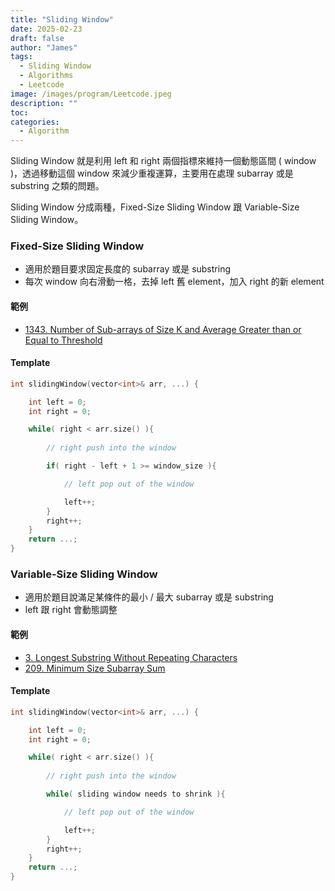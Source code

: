 ```yaml
---
title: "Sliding Window"
date: 2025-02-23
draft: false
author: "James"
tags:
  - Sliding Window
  - Algorithms
  - Leetcode
image: /images/program/Leetcode.jpeg
description: ""
toc: 
categories:
  - Algorithm
---
```


Sliding Window 就是利用 left 和 right 兩個指標來維持一個動態區間 ( window )，透過移動這個 window 來減少重複運算，主要用在處理 subarray 或是 substring 之類的問題。

Sliding Window 分成兩種，Fixed-Size Sliding Window 跟 Variable-Size Sliding Window。

### Fixed-Size Sliding Window

- 適用於題目要求固定長度的 subarray 或是 substring
- 每次 window 向右滑動一格，去掉 left 舊 element，加入 right 的新 element

#### **範例**

- [1343. Number of Sub-arrays of Size K and Average Greater than or Equal to Threshold](https://jamesblogger.com/zh/program/leetcode-1343/)

#### **Template**

```cpp
int slidingWindow(vector<int>& arr, ...) {

    int left = 0;
    int right = 0;

    while( right < arr.size() ){
        
        // right push into the window

        if( right - left + 1 >= window_size ){

            // left pop out of the window

            left++;
        }
        right++;
    }
    return ...;
}
```

### Variable-Size Sliding Window

- 適用於題目說滿足某條件的最小 / 最大 subarray 或是 substring
- left 跟 right 會動態調整

#### **範例**

- [3. Longest Substring Without Repeating Characters](https://jamesblogger.com/zh/program/leetcode-3/)
- [209. Minimum Size Subarray Sum](https://jamesblogger.com/zh/program/leetcode-209/)

#### **Template**

```cpp
int slidingWindow(vector<int>& arr, ...) {

    int left = 0;
    int right = 0;

    while( right < arr.size() ){
        
        // right push into the window

        while( sliding window needs to shrink ){

            // left pop out of the window

            left++;
        }
        right++;
    }
    return ...;
}
```